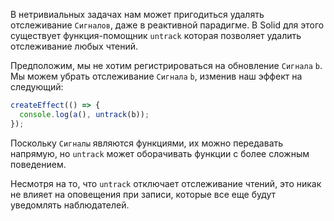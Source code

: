 В нетривиальных задачах нам может пригодиться удалять отслеживание `Сигналов`, даже в реактивной парадигме. В Solid для этого существует функция-помощник `untrack` которая позволяет удалить отслеживание любых чтений.

Предположим, мы не хотим регистрироваться на обновление `Сигнала` `b`. Мы можем убрать отслеживание `Сигнала` `b`, изменив наш эффект на следующий:

```js
createEffect(() => {
  console.log(a(), untrack(b));
});
```

Поскольку `Сигналы` являются функциями, их можно передавать напрямую, но `untrack` может оборачивать функции с более сложным поведением.

Несмотря на то, что `untrack` отключает отслеживание чтений, это никак не влияет на оповещения при записи, которые все еще будут уведомлять наблюдателей.
